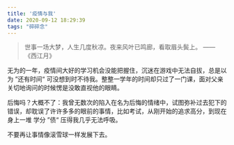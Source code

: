 ```yaml
---
title: '疫情与我'
date: 2020-09-12 18:29:39
tags: "碎碎念"
---
```


> 世事一场大梦，人生几度秋凉。夜来风叶已鸣廊，看取眉头鬓上。
> 									—— 《西江月》

无为的一年，疫情间大好的学习机会没能把握住，沉迷在游戏中无法自拔，总是以为 ”还有时间“ 可没想到时不待我。整整一学年的时间却只过了一门课，面对父亲关切地询问的时候愣是没敢直视他的眼睛。

后悔吗？大概不了：我曾无数次的陷入在名为后悔的情绪中，试图弥补过去犯下的错误，却耽误了许许多多的眼前的事情，比如考试，从刚开始的追求高分，到现在身上一堆 学分 ”债“ 压得我几乎无法呼吸。

不要再让事情像滚雪球一样发展下去。

